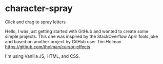 # character-spray
Click and drag to spray letters

Hello, I was just getting started with GitHub and wanted to create some simple projects. 
This one was inspired by the StackOverflow April fools joke and based on another project 
by GitHub user Tim Holman https://github.com/tholman/cursor-effects

I'm using Vanilla JS, HTML, and CSS.
